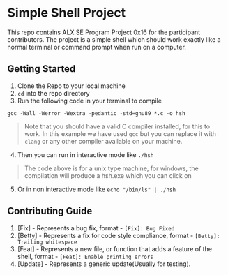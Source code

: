 # Simple Shell Project

This repo contains ALX SE Program Project 0x16 for the participant contributors. The project is a simple shell which should work exactly like a normal terminal or command prompt when run on a computer. 

## Getting Started

1. Clone the Repo to your local machine
1. `cd` into the repo directory
1. Run the following code in your terminal to compile 
 ```
gcc -Wall -Werror -Wextra -pedantic -std=gnu89 *.c -o hsh 
 ```
> Note that you should have a valid C compiler installed, for this to work. In this example we have used `gcc` but you can replace it with `clang` or any other compiler available on your machine.

4. Then you can run in interactive mode like 
``` ./hsh ```
> The code above is for a unix type machine, for windows, the compilation will produce a hsh.exe which you can click on
5. Or in non interactive mode like
``` echo "/bin/ls" | ./hsh ```


## Contributing Guide

1. [Fix] - Represents a bug fix, format - `[Fix]: Bug Fixed`
1. [Betty] - Represents a fix for code style compliance, format - `[Betty]: Trailing whitespace`
1. [Feat] - Represents a new file, or function that adds a feature of the shell, format - `[Feat]: Enable printing errors`
1. [Update] - Represents a generic update(Usually for testing).
